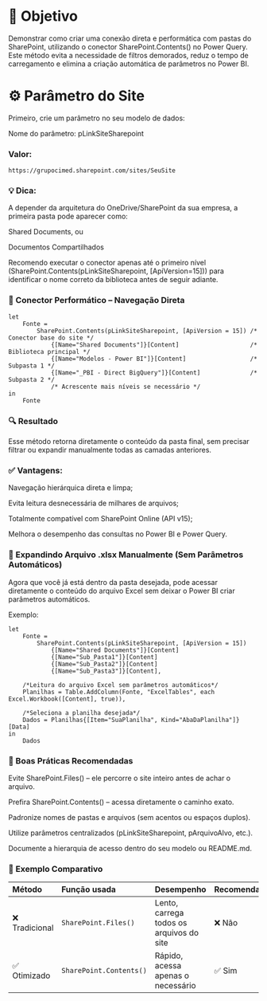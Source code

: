 # 🧭 Objetivo

Demonstrar como criar uma conexão direta e performática com pastas do SharePoint, utilizando o conector SharePoint.Contents() no Power Query.
Este método evita a necessidade de filtros demorados, reduz o tempo de carregamento e elimina a criação automática de parâmetros no Power BI.

# ⚙️ Parâmetro do Site

Primeiro, crie um parâmetro no seu modelo de dados:

Nome do parâmetro: pLinkSiteSharepoint

### Valor:
```PowerQuery
https://grupocimed.sharepoint.com/sites/SeuSite
``` 

### 💡 Dica:
A depender da arquitetura do OneDrive/SharePoint da sua empresa, a primeira pasta pode aparecer como:

Shared Documents, ou

Documentos Compartilhados

Recomendo executar o conector apenas até o primeiro nível (SharePoint.Contents(pLinkSiteSharepoint, [ApiVersion=15])) para identificar o nome correto da biblioteca antes de seguir adiante.

### 🚀 Conector Performático – Navegação Direta
```PowerQuery
let
    Fonte =
        SharePoint.Contents(pLinkSiteSharepoint, [ApiVersion = 15]) /* Conector base do site */
            {[Name="Shared Documents"]}[Content]                    /* Biblioteca principal */
            {[Name="Modelos - Power BI"]}[Content]                  /* Subpasta 1 */
            {[Name="_PBI - Direct BigQuery"]}[Content]              /* Subpasta 2 */
            /* Acrescente mais níveis se necessário */
in
    Fonte
```
### 🔍 Resultado

Esse método retorna diretamente o conteúdo da pasta final, sem precisar filtrar ou expandir manualmente todas as camadas anteriores.

### ✅ Vantagens:

Navegação hierárquica direta e limpa;

Evita leitura desnecessária de milhares de arquivos;

Totalmente compatível com SharePoint Online (API v15);

Melhora o desempenho das consultas no Power BI e Power Query.

### 📘 Expandindo Arquivo .xlsx Manualmente (Sem Parâmetros Automáticos)

Agora que você já está dentro da pasta desejada, pode acessar diretamente o conteúdo do arquivo Excel sem deixar o Power BI criar parâmetros automáticos.

Exemplo:

```PowerQuery
let
    Fonte =
        SharePoint.Contents(pLinkSiteSharepoint, [ApiVersion = 15])
            {[Name="Shared Documents"]}[Content]
            {[Name="Sub_Pasta1"]}[Content]
            {[Name="Sub_Pasta2"]}[Content]
            {[Name="Sub_Pasta3"]}[Content],

    /*Leitura do arquivo Excel sem parâmetros automáticos*/
    Planilhas = Table.AddColumn(Fonte, "ExcelTables", each Excel.Workbook([Content], true)),

    /*Seleciona a planilha desejada*/
    Dados = Planilhas{[Item="SuaPlanilha", Kind="AbaDaPlanilha"]}[Data]
in
    Dados
```

### 🧠 Boas Práticas Recomendadas

Evite SharePoint.Files() – ele percorre o site inteiro antes de achar o arquivo.

Prefira SharePoint.Contents() – acessa diretamente o caminho exato.

Padronize nomes de pastas e arquivos (sem acentos ou espaços duplos).

Utilize parâmetros centralizados (pLinkSiteSharepoint, pArquivoAlvo, etc.).

Documente a hierarquia de acesso dentro do seu modelo ou README.md.

### 🧩 Exemplo Comparativo

| Método | Função usada | Desempenho | Recomendado |
|:--------|:-------------|:------------|:-------------|
| ❌ Tradicional | `SharePoint.Files()` | Lento, carrega todos os arquivos do site | ❌ Não |
| ✅ Otimizado | `SharePoint.Contents()` | Rápido, acessa apenas o necessário | ✅ Sim |
